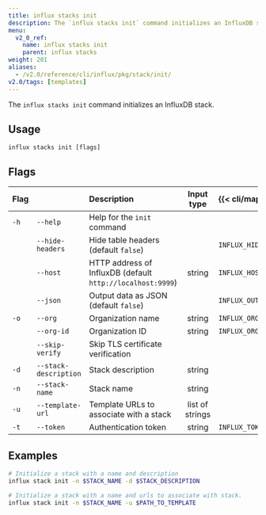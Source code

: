 ```yaml
---
title: influx stacks init
description: The `influx stacks init` command initializes an InfluxDB stack.
menu:
  v2_0_ref:
    name: influx stacks init
    parent: influx stacks
weight: 201
aliases:
  - /v2.0/reference/cli/influx/pkg/stack/init/
v2.0/tags: [templates]
---
```


The `influx stacks init` command initializes an InfluxDB stack.

## Usage
```
influx stacks init [flags]
```

## Flags
| Flag |                       | Description                                                | Input type      | {{< cli/mapped >}}    |
|:---- |:---                   |:-----------                                                |:----------:     |:------------------    |
| `-h` | `--help`              | Help for the `init` command                                |                 |                       |
|      | `--hide-headers`      | Hide table headers (default `false`)                       |                 | `INFLUX_HIDE_HEADERS` |
|      | `--host`              | HTTP address of InfluxDB (default `http://localhost:9999`) | string          | `INFLUX_HOST`         |
|      | `--json`              | Output data as JSON (default `false`)                      |                 | `INFLUX_OUTPUT_JSON`  |
| `-o` | `--org`               | Organization name                                          | string          | `INFLUX_ORG`          |
|      | `--org-id`            | Organization ID                                            | string          | `INFLUX_ORG_ID`       |
|      | `--skip-verify`       | Skip TLS certificate verification                          |                 |                       |
| `-d` | `--stack-description` | Stack description                                          | string          |                       |
| `-n` | `--stack-name`        | Stack name                                                 | string          |                       |
| `-u` | `--template-url`      | Template URLs to associate with a stack                    | list of strings |                       |
| `-t` | `--token`             | Authentication token                                       | string          | `INFLUX_TOKEN`        |

## Examples
```sh
# Initialize a stack with a name and description
influx stack init -n $STACK_NAME -d $STACK_DESCRIPTION

# Initialize a stack with a name and urls to associate with stack.
influx stack init -n $STACK_NAME -u $PATH_TO_TEMPLATE
```
